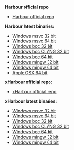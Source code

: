 <b>Harbour official repo:</b>
* <a href = "https://github.com/harbour/core">Harbour official repo</a>

<b>Harbour latest binaries:</b>
* <a href = "https://github.com/FiveTechSoft/harbour_and_xharbour_builds/blob/master/harbour_msvc2022_32_20250216.zip">Windows msvc 32 bit</a>
* <a href = "https://github.com/FiveTechSoft/harbour_and_xharbour_builds/blob/master/harbour_msvc2022_64_20250216.zip">Windows msvc 64 bit</a>
* <a href = "https://github.com/FiveTechSoft/harbour_and_xharbour_builds/blob/master/harbour_bcc770_32_20250216.zip">Windows bcc 32 bit</a>
* <a href = "https://github.com/FiveTechSoft/harbour_and_xharbour_builds/blob/master/harbour_bcc770C_32_20250216.zip">Windows bcc CLANG 32 bit</a>
* <a href = "https://github.com/FiveTechSoft/harbour_and_xharbour_builds/blob/master/harbour_bcc770_64_20250216.zip">Windows bcc 64 bit</a>
* <a href = "https://github.com/FiveTechSoft/harbour_and_xharbour_builds/blob/master/harbour_mingw850_32_20250216.zip">Windows mingw 32 bit</a>
* <a href = "https://github.com/FiveTechSoft/harbour_and_xharbour_builds/blob/master/harbour_mingw850_64_20250216.zip">Windows mingw 64 bit</a>
* <a href = "https://github.com/FiveTechSoft/harbour_and_xharbour_builds/blob/master/harbour_osx_20231108.zip">Apple OSX 64 bit</a>

<b>xHarbour official repo:</b>
* <a href = "https://github.com/xHarbour-org/xharbour">xHarbour official repo</a>

<b>xHarbour latest binaries:</b>
<!--* <a href = "http://xharbour.org/index.asp?page=download/windows/binaries_win">xHarbour latest binaries</a>-->
* <a href = "https://github.com/FiveTechSoft/harbour_and_xharbour_builds/blob/master/xhb10291_msvc2022.zip">Windows msvc 32 bit</a>
* <a href = "https://github.com/FiveTechSoft/harbour_and_xharbour_builds/blob/master/xhb10291_msvc202264.zip">Windows msvc 64 bit</a>
* <a href = "https://github.com/FiveTechSoft/harbour_and_xharbour_builds/blob/master/xhb10291_bcc770.zip">Windows bcc 32 bit</a>
* <a href = "https://github.com/FiveTechSoft/harbour_and_xharbour_builds/blob/master/xhb10291_bcc770c.zip">Windows bcc CLANG 32 bit</a>
* <a href = "https://github.com/FiveTechSoft/harbour_and_xharbour_builds/blob/master/xhb10291_bcc77064.zip">Windows bcc 64 bit</a>
* <a href = "https://github.com/FiveTechSoft/harbour_and_xharbour_builds/blob/master/xhb10291_mingw850.zip">Windows mingw 32 bit</a>
* <a href = "https://github.com/FiveTechSoft/harbour_and_xharbour_builds/blob/master/xhb10291_mingw85064.zip">Windows mingw 64 bit</a>

